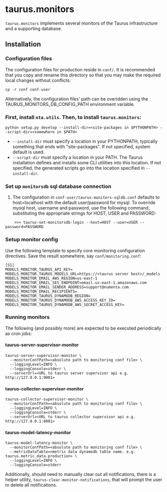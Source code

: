# taurus.monitors

`taurus.monitors` implements several monitors of the Taurus infrastructure and
a supporting database.

## Installation

### Configuration files

The configuration files for production reside in `conf/`.  It is recommended
that you copy and rename this directory so that you may make the required
local changes without conflicts:

    cp -r conf conf-user

Alternatively, the configuration files' path can be overidden using the
TAURUS_MONITORS_DB_CONFIG_PATH environment variable.

### First, install `nta.utils`.  Then, to install `taurus.monitors`:

    python setup.py develop --install-dir=<site-packages in $PYTHONPATH> --script-dir=<somewhere in $PATH>

- `--install-dir` must specify a location in your PYTHONPATH, typically
  something that ends with "site-packages".  If not specified, system default
  is used.
- `--script-dir` must specify a location in your PATH.  The Taurus installation
  defines and installs some CLI utilities into this location.  If not
  specified, the generated scripts go into the location specified in
  `--install-dir`.

### Set up `monitorsdb` sql database connection

1. The configuration in `conf-user/taurus-monitors-sqldb.conf` defaults to
host=localhost with the default user/password for mysql. To override mysql
host, username and password, use the following command, substituting the
appropriate strings for HOST, USER and PASSWORD:
```
    >>> taurus-set-monitorsdb-login --host=HOST --user=USER --password=PASSWORD
```

### Setup monitor config

Use the following template to specify core monitoring configuration
directives.  Save the result somewhere, say `conf/monitoring.conf`:

```
[S1]
MODELS_MONITOR_TAURUS_API_KEY=
MODELS_MONITOR_TAURUS_MODELS_URL=https://<taurus server host>/_models
MODELS_MONITOR_EMAIL_AWS_REGION=us-east-1
MODELS_MONITOR_EMAIL_SES_ENDPOINT=email.us-east-1.amazonaws.com
MODELS_MONITOR_EMAIL_SENDER_ADDRESS=support@numenta.com
MODELS_MONITOR_EMAIL_RECIPIENTS=
MODELS_MONITOR_TAURUS_DYNAMODB_REGION=
MODELS_MONITOR_TAURUS_DYNAMODB_AWS_ACCESS_KEY_ID=
MODELS_MONITOR_TAURUS_DYNAMODB_AWS_SECRET_ACCESS_KEY=
```

### Running monitors

The following (and possibly more) are expected to be executed periodically as
cron jobs:

#### taurus-server-supervisor-monitor
```
taurus-server-supervisor-monitor \
  --monitorConfPath=<absolute path to monitoring conf file> \
  --loggingLevel=INFO \
  --loggingConsole=stderr \
  --serverUrl=<URL to taurus server supervisor api e.g. http://127.0.0.1:9001>
```

#### taurus-collector-supervisor-monitor
```
taurus-collector-supervisor-monitor \
  --monitorConfPath=<absolute path to monitoring conf file> \
  --loggingLevel=INFO \
  --loggingConsole=stderr \
  --serverUrl=<URL to taurus collector supervisor api e.g. http://127.0.0.1:8001>
```

#### taurus-model-latency-monitor
```
taurus-model-latency-monitor \
  --monitorConfPath=<absolute path to monitoring conf file> \
  --metricDataTable=<metric data dynamodb table name. e.g. taurus.metric_data.production> \
  --loggingLevel=INFO \
  --loggingConsole=stderr
```

Additionally, should need to manually clear out all notifications, there is a
helper utility, `taurus-clear-monitor-notifications`, that will prompt the user
to delete all notifications.
